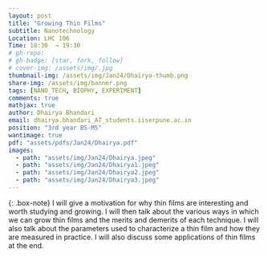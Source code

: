 ```yaml
---
layout: post
title: "Growing Thin Films"
subtitle: Nanotechnology
Location: LHC 106
Time: 18:30  → 19:30
# gh-repo: 
# gh-badge: [star, fork, follow]
# cover-img: /assets/img/.jpg
thumbnail-img: /assets/img/Jan24/Dhairya-thumb.png
share-img: /assets/img/banner.png
tags: [NANO_TECH, BIOPHY, EXPERIMENT]
comments: true
mathjax: true
author: Dhairya Bhandari
email: dhairya.bhandari_AT_students.iiserpune.ac.in
position: "3rd year BS-MS"
wantimage: true
pdf: "assets/pdfs/Jan24/Dhairya.pdf"
images:
  - path: "assets/img/Jan24/Dhairya.jpeg"
  - path: "assets/img/Jan24/Dhairya1.jpeg"
  - path: "assets/img/Jan24/Dhairya2.jpeg"
  - path: "assets/img/Jan24/Dhairya3.jpeg"
---
```

{: .box-note}
I will give a motivation for why thin films are interesting and worth studying and growing. I will then talk about the various ways in which we can grow thin films and the merits and demerits of each technique. I will also talk about the parameters used to characterize a thin film and how they are measured in practice. I will also discuss some applications of thin films at the end.